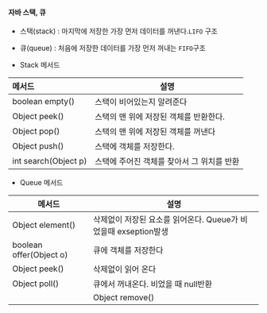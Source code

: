 #### 자바 스택, 큐  
- 스택(stack) : 마지막에 저장한 가장 먼저 데이터를 꺼낸다.`LIFO` 구조  
- 큐(queue) : 처음에 저장한 데이터를 가장 먼저 꺼내는 `FIFO`구조

- Stack 메서드  

|메서드|설명
|:--|--|
|boolean empty()|스택이 비어있는지 알려준다|
|Object peek()|스택의 맨 위에 저장된 객체를 반환한다.|
|Object pop()|스택의 맨 위에 저장된 객체를 꺼낸다|
|Object push()|스택에 객체를 저장한다.|
|int search(Object p)|스택에 주어진 객체를 찾아서 그 위치를 반환|


- Queue 메서드  

|메서드|설명
|--|--|
|Object element()|삭제없이 저장된 요소를 읽어온다. Queue가 비었을때 exseption발생|
|boolean offer(Object o)|큐에 객체를 저장한다|
|Object peek()|삭제없이 읽어 온다|
|Object poll()|큐에서 꺼내온다. 비었을 때  null반환|
||Object remove()|큐에서 꺼내온다. 비었을 때 Exception 발생|

